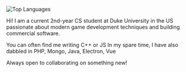   ![Top Languages](https://github-readme-stats.vercel.app/api/top-langs/?username=hujohn1&hide_progress=true)

Hi! I am a current 2nd-year CS student at Duke University in the US passionate about modern game development techniques and building commercial software. 

You can often find me writing C++ or JS
In my spare time, I have also dabbled in PHP, Mongo, Java, Electron, Vue

Always open to collaborating on something new!

